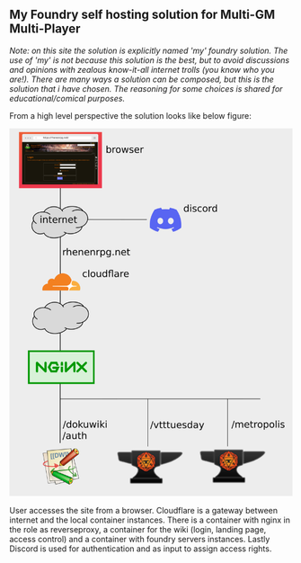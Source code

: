 ## My Foundry self hosting solution for Multi-GM Multi-Player

*Note: on this site the solution is explicitly named 'my' foundry solution. The use of 'my' is not because this solution is the best,
but to avoid discussions and opinions with zealous know-it-all internet trolls (you know who you are!). 
There are many ways a solution can be composed, but this is the solution that i have chosen. 
The reasoning for some choices is shared for educational/comical purposes.*

From a high level perspective the solution looks like below figure:

![](solution%20high%20level.png)

User accesses the site from a browser. Cloudflare is a gateway between internet and the local container instances. There is a container with nginx in the role as reverseproxy, a container for the wiki (login, landing page, access control) and a container with foundry servers instances. Lastly Discord is used for authentication and as input to assign access rights.

